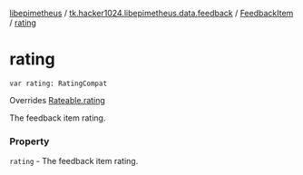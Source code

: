 [libepimetheus](../../index.md) / [tk.hacker1024.libepimetheus.data.feedback](../index.md) / [FeedbackItem](index.md) / [rating](./rating.md)

# rating

`var rating: RatingCompat`

Overrides [Rateable.rating](../../tk.hacker1024.libepimetheus.data/-rateable/rating.md)

The feedback item rating.

### Property

`rating` - The feedback item rating.